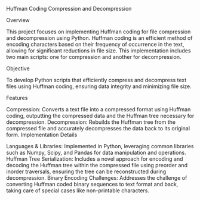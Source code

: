 Huffman Coding Compression and Decompression

Overview

This project focuses on implementing Huffman coding for file compression and decompression using Python. Huffman coding is an efficient method of encoding characters based on their frequency of occurrence in the text, allowing for significant reductions in file size. This implementation includes two main scripts: one for compression and another for decompression.

Objective

To develop Python scripts that efficiently compress and decompress text files using Huffman coding, ensuring data integrity and minimizing file size.

Features

Compression: Converts a text file into a compressed format using Huffman coding, outputting the compressed data and the Huffman tree necessary for decompression.
Decompression: Rebuilds the Huffman tree from the compressed file and accurately decompresses the data back to its original form.
Implementation Details

Languages & Libraries: Implemented in Python, leveraging common libraries such as Numpy, Scipy, and Pandas for data manipulation and operations.
Huffman Tree Serialization: Includes a novel approach for encoding and decoding the Huffman tree within the compressed file using preorder and inorder traversals, ensuring the tree can be reconstructed during decompression.
Binary Encoding Challenges: Addresses the challenge of converting Huffman coded binary sequences to text format and back, taking care of special cases like non-printable characters.

